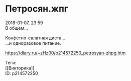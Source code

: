 Петросян.жпг
=============

   
 2018-01-07, 23:59   
  В общем...   
   
 Конфетно-салатная диета...   
 ...и одноразовое питание.   
    
 <https://diary.ru/~zHz00/p214572250_petrosyan-zhpg.htm>   
   
 Теги:   
 [[Викторика]]   
 ID: p214572250